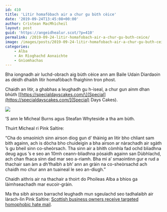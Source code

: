 ```yaml
---
id: 410
title: 'Litir homafòbach air a chur gu bùth cèice'
date: '2019-09-24T13:45:08+00:00'
author: Crìstean MacMhìcheil
layout: post
guid: 'https://angeidhealur.scot/?p=410'
permalink: /2019-09-24-litir-homafobach-air-a-chur-gu-buth-ceice/
image: /images/posts/2019-09-24-litir-homafobach-air-a-chur-gu-buth-ceice.webp
categories:
    - Alba
    - An Rìoghachd Aonaichte
    - Gnìomhachas
---
```


Bha iongnadh air luchd-obrach aig bùth cèice ann am Baile Udain Diardaoin as dèidh dhaibh litir homafòbach fhaighinn tron phost.

Chaidh an litir, a ghabhas a leughadh gu h-ìseal, a chur gun ainm dhan bhùth \[[https://specialdayscakes.com/\](Special](https://specialdayscakes.com/](Special) Days Cakes).

![](/wp-content/uploads/2019/09/2019-09-24-litir-homafobach-air-a-chur-gu-buth-ceice-02.webp)

‘S ann le Mìcheal Burns agus Steafan Whyteside a tha am bùth.

Thuirt Mìcheal ri Pink Saltire:

“Cha do smaoinich sinn airson diog gun d’ thàinig an litir bho chliant sam bith againn, ach is dòcha bho chuideigin a bha airson ar nàrachadh air sgàth ’s gu bheil sinn co-sheòrsach. Tha sinn air a bhith còmhla fad ochd bliadhna deug agus ’s e seo an 10mh ceann-bliadhna pòsaidh againn san Dùbhlachd, ach chan fhaca sinn dad mar seo a-riamh. Bha mi a’ smaointinn gur e rud a thachair san àm a dh’fhalbh a bh’ ann an gràin na co-sheòrsachd ach chaidh mo chur ann an tuaineal le seo an-diugh.”

Chaidh aithris air na thachair a thoirt do Phoileas Alba a bhios ga làimhseachadh mar eucoir-gràin.

Ma tha sibh airson barrachd leughadh mun sgeulachd seo tadhalaibh air làrach-lìn Pink Saltire: [Scottish business owners receive targeted homophobic hate mail](https://pinksaltire.com/2019/09/19/scottish-business-owners-receive-targeted-homophobic-hate-mail/).
